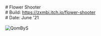 \# Flower Shooter <br />
\# Build: https://zxmbi.itch.io/flower-shooter <br />
\# Date: June '21 <br />
<br />
![QomByS](https://user-images.githubusercontent.com/58275457/173193042-2b10ccd4-c77f-439b-bafb-a7caceffede5.png)
